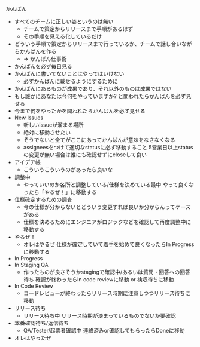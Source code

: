 かんばん

- すべてのチームに正しい姿というのは無い
    - チームで策定からリリースまで手順があるはず
    - その手順を見える化しているだけ
- どういう手順で策定からリリースまで行っているか、チームで話し合いながらかんばんを作る
    - => かんばん仕事術
- かんばんを必ず毎日見る
- かんばんに書いてないことはやってはいけない
    - 必ずかんばんに載せるようにするために
- かんばんにあるものが成果であり、それ以外のものは成果ではない
- もし誰かにあなたは今何をやっていますか? と問われたらかんばんを必ず見せる
- 今まで何をやったかを問われたらかんばんを必ず見せる
- New Issues
    - 新しいissueが溜まる場所
    - 絶対に移動させたい
    - そうでないと全てがここにあってかんばんが意味をなさなくなる
    - assigneesをつけて適切なstatusに必ず移動すること 5営業日以上statusの変更が無い場合は誰にも確認せずにcloseして良い
- アイデア帳
    - こういうこういうのがあったら良いな
- 調整中
    - やっていいのか各所と調整している/仕様を決めている最中 やって良くなったら「やるぜ！」に移動する
- 仕様確定するための調査
    - 今の仕様が分からないとどういう変更すれば良いか分からんってケースがある
    - 仕様を決めるためにエンジニアがロジックなどを確認して再度調整中に移動する
- やるぜ！
    - オレはやるぜ 仕様が確定していて着手を始めて良くなったらIn Progressに移動する
- In Progress
- In Staging QA
    - 作ったものが良さそうかstagingで確認中/あるいは質問・回答への回答待ち 確認が終わったらin code reviewに移動 or 検収待ちに移動
- In Code Review
    - コードレビューが終わったらリリース時期に注意しつつリリース待ちに移動
- リリース待ち
    - リリース待ち中 リリース時期が決まっているものでないか要確認
- 本番確認待ち/返信待ち
    - QA/Tester/起票者確認中 連絡済みor確認してもらったらDoneに移動
- オレはやったぜ
